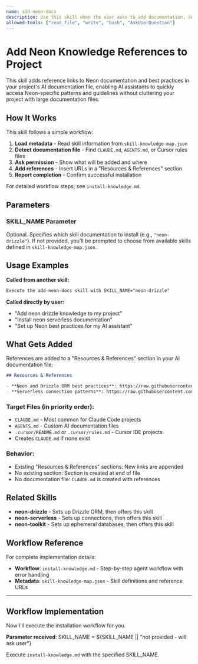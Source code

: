 ```yaml
---
name: add-neon-docs
description: Use this skill when the user asks to add documentation, add docs, add references, or install documentation about Neon. Adds Neon best practices reference links to project AI documentation (CLAUDE.md, AGENTS.md, or Cursor rules). Does not install packages or modify code.
allowed-tools: ["read_file", "write", "bash", "AskUserQuestion"]
---
```


# Add Neon Knowledge References to Project

This skill adds reference links to Neon documentation and best practices in your project's AI documentation file, enabling AI assistants to quickly access Neon-specific patterns and guidelines without cluttering your project with large documentation files.

## How It Works

This skill follows a simple workflow:

1. **Load metadata** - Read skill information from `skill-knowledge-map.json`
2. **Detect documentation file** - Find `CLAUDE.md`, `AGENTS.md`, or Cursor rules files
3. **Ask permission** - Show what will be added and where
4. **Add references** - Insert URLs in a "Resources & References" section
5. **Report completion** - Confirm successful installation

For detailed workflow steps, see `install-knowledge.md`.

## Parameters

### SKILL_NAME Parameter

Optional. Specifies which skill documentation to install (e.g., `"neon-drizzle"`). If not provided, you'll be prompted to choose from available skills defined in `skill-knowledge-map.json`.

## Usage Examples

**Called from another skill:**
```markdown
Execute the add-neon-docs skill with SKILL_NAME="neon-drizzle"
```

**Called directly by user:**
- "Add neon drizzle knowledge to my project"
- "Install neon serverless documentation"
- "Set up Neon best practices for my AI assistant"

## What Gets Added

References are added to a "Resources & References" section in your AI documentation file:

```markdown
## Resources & References

- **Neon and Drizzle ORM best practices**: https://raw.githubusercontent.com/neondatabase-labs/ai-rules/main/neon-drizzle.mdc
- **Serverless connection patterns**: https://raw.githubusercontent.com/neondatabase-labs/ai-rules/main/neon-serverless.mdc
```

### Target Files (in priority order):
- `CLAUDE.md` - Most common for Claude Code projects
- `AGENTS.md` - Custom AI documentation files
- `.cursor/README.md` or `.cursor/rules.md` - Cursor IDE projects
- Creates `CLAUDE.md` if none exist

### Behavior:
- Existing "Resources & References" sections: New links are appended
- No existing section: Section is created at end of file
- No documentation file: `CLAUDE.md` is created with references

## Related Skills

- **neon-drizzle** - Sets up Drizzle ORM, then offers this skill
- **neon-serverless** - Sets up connections, then offers this skill
- **neon-toolkit** - Sets up ephemeral databases, then offers this skill

## Workflow Reference

For complete implementation details:
- **Workflow**: `install-knowledge.md` - Step-by-step agent workflow with error handling
- **Metadata**: `skill-knowledge-map.json` - Skill definitions and reference URLs

---

## Workflow Implementation

Now I'll execute the installation workflow for you.

**Parameter received**: SKILL_NAME = ${SKILL_NAME || "not provided - will ask user"}

Execute `install-knowledge.md` with the specified SKILL_NAME.
